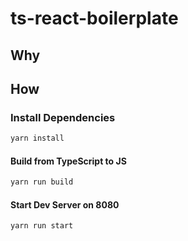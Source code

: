 # ts-react-boilerplate

## Why

## How

### Install Dependencies
```bash
yarn install
```

#### Build from TypeScript to JS
```bash
yarn run build
```

#### Start Dev Server on 8080
```bash
yarn run start
```
